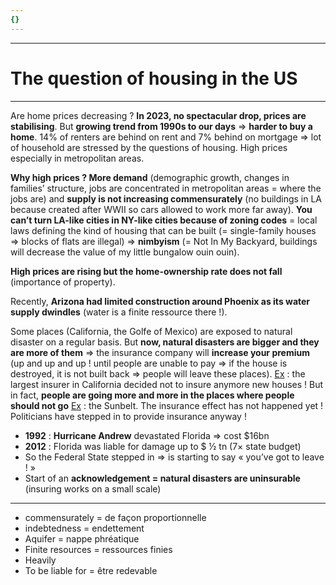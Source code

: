 ```yaml
---
{}
---
```

***
# The question of housing in the US
***
Are home prices decreasing ? **In 2023, no spectacular drop, prices are stabilising**. But **growing trend from 1990s to our days** ⇒ **harder to buy a home**. 14% of renters are behind on rent and 7% behind on mortgage ⇒ lot of household are stressed by the questions of housing. High prices especially in metropolitan areas. 

**Why high prices ? More demand** (demographic growth, changes in families’ structure, jobs are concentrated in metropolitan areas = where the jobs are) and **supply is not increasing commensurately** (no buildings in LA because created after WWII so cars allowed to work more far away). **You can’t turn LA-like cities in NY-like cities because of zoning codes** = local laws defining the kind of housing that can be built (= single-family houses ⇒ blocks of flats are illegal) ⇒ **nimbyism** (= Not In My Backyard, buildings will decrease the value of my little bungalow ouin ouin). 

**High prices are rising but the home-ownership rate does not fall** (importance of property). 

Recently, **Arizona had limited construction around Phoenix as its water supply dwindles** (water is a finite ressource there !). 

Some places (California, the Golfe of Mexico) are exposed to natural disaster on a regular basis. But **now, natural disasters are bigger and they are more of them** ⇒ the insurance company will **increase your premium** (up and up and up ! until people are unable to pay ⇒ if the house is destroyed, it is not built back ⇒ people will leave these places). <u>Ex</u> : the largest insurer in California decided not to insure anymore new houses ! But in fact, **people are going more and more in the places where people should not go** <u>Ex</u> : the Sunbelt. The insurance effect has not happened yet ! Politicians have stepped in to provide insurance anyway ! 

- **1992** : **Hurricane Andrew** devastated Florida ⇒ cost $16bn 
- **2012** : Florida was liable for damage up to $ ½ tn (7× state budget) 
- So the Federal State stepped in ⇒ is starting to say « you’ve got to leave ! » 
- Start of an **acknowledgement = natural disasters are uninsurable** (insuring works on a small scale)





***
- commensurately = de façon proportionnelle 
- indebtedness = endettement 
- Aquifer = nappe phréatique 
- Finite resources = ressources finies 
- Heavily 
- To be liable for = être redevable 